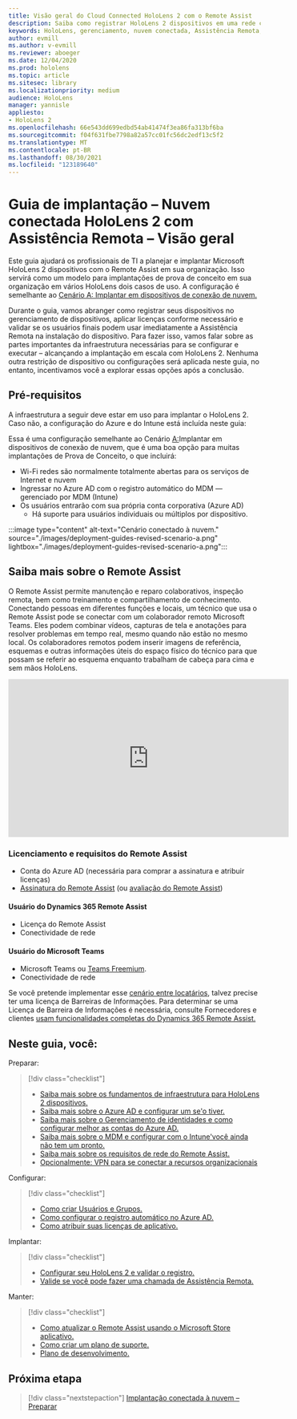 ```yaml
---
title: Visão geral do Cloud Connected HoloLens 2 com o Remote Assist
description: Saiba como registrar HoloLens 2 dispositivos em uma rede conectada à nuvem usando o Dynamics 365 Remote Assist.
keywords: HoloLens, gerenciamento, nuvem conectada, Assistência Remota, AAD, Azure AD, MDM, Mobile Gerenciamento de Dispositivos
author: evmill
ms.author: v-evmill
ms.reviewer: aboeger
ms.date: 12/04/2020
ms.prod: hololens
ms.topic: article
ms.sitesec: library
ms.localizationpriority: medium
audience: HoloLens
manager: yannisle
appliesto:
- HoloLens 2
ms.openlocfilehash: 66e543dd699edbd54ab41474f3ea86fa313bf6ba
ms.sourcegitcommit: f04f631fbe7798a82a57cc01fc56dc2edf13c5f2
ms.translationtype: MT
ms.contentlocale: pt-BR
ms.lasthandoff: 08/30/2021
ms.locfileid: "123189640"
---
```

# <a name="deployment-guide--cloud-connected-hololens-2-with-remote-assist--overview"></a>Guia de implantação – Nuvem conectada HoloLens 2 com Assistência Remota – Visão geral

Este guia ajudará os profissionais de TI a planejar e implantar Microsoft HoloLens 2 dispositivos com o Remote Assist em sua organização. Isso servirá como um modelo para implantações de prova de conceito em sua organização em vários HoloLens dois casos de uso. A configuração é semelhante ao [Cenário A: Implantar em dispositivos de conexão de nuvem.](common-scenarios.md#scenario-a) 

Durante o guia, vamos abranger como registrar seus dispositivos no gerenciamento de dispositivos, aplicar licenças conforme necessário e validar se os usuários finais podem usar imediatamente a Assistência Remota na instalação do dispositivo. Para fazer isso, vamos falar sobre as partes importantes da infraestrutura necessárias para se configurar e executar – alcançando a implantação em escala com HoloLens 2. Nenhuma outra restrição de dispositivo ou configurações será aplicada neste guia, no entanto, incentivamos você a explorar essas opções após a conclusão.

## <a name="prerequisites"></a>Pré-requisitos

A infraestrutura a seguir deve estar em uso para implantar o HoloLens 2. Caso não, a configuração do Azure e do Intune está incluída neste guia:

Essa é uma configuração semelhante ao Cenário [A:](/hololens/common-scenarios#scenario-a)Implantar em dispositivos de conexão de nuvem, que é uma boa opção para muitas implantações de Prova de Conceito, o que incluirá:

- Wi-Fi redes são normalmente totalmente abertas para os serviços de Internet e nuvem
- Ingressar no Azure AD com o registro automático do MDM — gerenciado por MDM (Intune)
- Os usuários entrarão com sua própria conta corporativa (Azure AD)
    - Há suporte para usuários individuais ou múltiplos por dispositivo.

:::image type="content" alt-text="Cenário conectado à nuvem." source="./images/deployment-guides-revised-scenario-a.png" lightbox="./images/deployment-guides-revised-scenario-a.png":::


## <a name="learn-about-remote-assist"></a>Saiba mais sobre o Remote Assist

O Remote Assist permite manutenção e reparo colaborativos, inspeção remota, bem como treinamento e compartilhamento de conhecimento. Conectando pessoas em diferentes funções e locais, um técnico que usa o Remote Assist pode se conectar com um colaborador remoto Microsoft Teams. Eles podem combinar vídeos, capturas de tela e anotações para resolver problemas em tempo real, mesmo quando não estão no mesmo local. Os colaboradores remotos podem inserir imagens de referência, esquemas e outras informações úteis do espaço físico do técnico para que possam se referir ao esquema enquanto trabalham de cabeça para cima e sem mãos HoloLens.

<iframe width="560" height="315" src="https://www.youtube.com/embed/d3YT8j0yYl0" frameborder="0" allow="accelerometer; autoplay; clipboard-write; encrypted-media; gyroscope; picture-in-picture" allowfullscreen></iframe>

### <a name="remote-assist-licensing-and-requirements"></a>Licenciamento e requisitos do Remote Assist

- Conta do Azure AD (necessária para comprar a assinatura e atribuir licenças)
- [Assinatura do Remote Assist](/dynamics365/mixed-reality/remote-assist/buy-and-deploy-remote-assist) (ou [avaliação do Remote Assist](/dynamics365/mixed-reality/remote-assist/try-remote-assist))
    
#### <a name="dynamics-365-remote-assist-user"></a>Usuário do Dynamics 365 Remote Assist

- Licença do Remote Assist
- Conectividade de rede

#### <a name="microsoft-teams-user"></a>Usuário do Microsoft Teams

- Microsoft Teams ou [Teams Freemium](https://products.office.com/microsoft-teams/free).
- Conectividade de rede

Se você pretende implementar esse [cenário entre locatários](/dynamics365/mixed-reality/remote-assist/cross-tenant-overview#scenario-2-leasing-services-to-other-tenants), talvez precise ter uma licença de Barreiras de Informações. Para determinar se uma Licença de Barreira de Informações é necessária, consulte Fornecedores e clientes [usam funcionalidades completas do Dynamics 365 Remote Assist.](/dynamics365/mixed-reality/remote-assist/cross-tenant-licensing-implementation)

## <a name="in-this-guide-you-will"></a>Neste guia, você:

Preparar:

> [!div class="checklist"]
> - [Saiba mais sobre os fundamentos de infraestrutura para HoloLens 2 dispositivos.](hololens2-cloud-connected-prepare.md#infrastructure-essentials)
> - [Saiba mais sobre o Azure AD e configurar um se&#39;o tiver.](hololens2-cloud-connected-prepare.md#azure-active-directory)
> - [Saiba mais sobre o Gerenciamento de identidades e como configurar melhor as contas do Azure AD.](hololens2-cloud-connected-prepare.md#identity-management)
> - [Saiba mais sobre o MDM e configurar com o Intune&#39;você ainda não tem um pronto.](hololens2-cloud-connected-prepare.md#mobile-device-management)
> - [Saiba mais sobre os requisitos de rede do Remote Assist.](hololens2-cloud-connected-prepare.md#network)
> - [Opcionalmente: VPN para se conectar a recursos organizacionais](hololens2-cloud-connected-prepare.md#optional-connect-your-hololens-to-vpn)

Configurar:

> [!div class="checklist"]
> - [Como criar Usuários e Grupos.](hololens2-cloud-connected-configure.md#azure-users-and-groups)
> - [Como configurar o registro automático no Azure AD.](hololens2-cloud-connected-configure.md#auto-enrollment-on-hololens-2)
> - [Como atribuir suas licenças de aplicativo.](hololens2-cloud-connected-configure.md#application-licenses)

Implantar:

> [!div class="checklist"]
> - [Configurar seu HoloLens 2 e validar o registro.](hololens2-cloud-connected-deploy.md#enrollment-validation)
> - [Valide se você pode fazer uma chamada de Assistência Remota.](hololens2-cloud-connected-deploy.md#remote-assist-call-validation)

Manter:

> [!div class="checklist"]
> - [Como atualizar o Remote Assist usando o Microsoft Store aplicativo.](hololens2-cloud-connected-maintain.md#updates)
> - [Como criar um plano de suporte.](hololens2-cloud-connected-maintain.md#support-plan)
> - [Plano de desenvolvimento.](hololens2-cloud-connected-maintain.md#development-plan)

## <a name="next-step"></a>Próxima etapa

> [!div class="nextstepaction"]
> [Implantação conectada à nuvem – Preparar](hololens2-cloud-connected-prepare.md)

